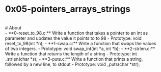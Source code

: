 # 0x05-pointers_arrays_strings
<br>
# About
<br>
- **0-reset_to_98.c:** Write a function that takes a pointer to an int as parameter and updates the value it points to to 98
	- Prototype: void reset_to_98(int *n);
- **1-swap.c:** Write a function that swaps the values of two integers.
	- Prototype: void swap_int(int *a, int *b);
- **2-strlen.c:** Write a function that returns the length of a string
	- Prototype: int _strlen(char *s);
- **3-puts.c:** Write a function that prints a string, followed by a new line, to stdout
	- Prototype: void _puts(char *str);
